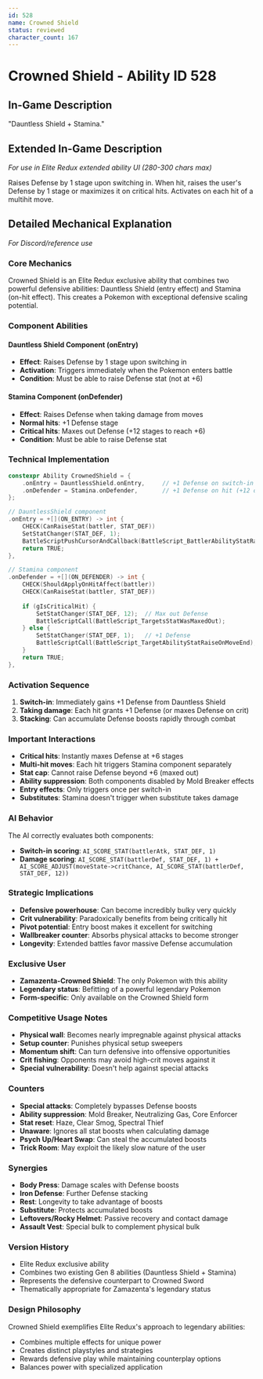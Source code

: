 ```yaml
---
id: 528
name: Crowned Shield
status: reviewed
character_count: 167
---
```


# Crowned Shield - Ability ID 528

## In-Game Description
"Dauntless Shield + Stamina."

## Extended In-Game Description
*For use in Elite Redux extended ability UI (280-300 chars max)*

Raises Defense by 1 stage upon switching in. When hit, raises the user's Defense by 1 stage or maximizes it on critical hits. Activates on each hit of a multihit move.

## Detailed Mechanical Explanation
*For Discord/reference use*

### Core Mechanics
Crowned Shield is an Elite Redux exclusive ability that combines two powerful defensive abilities: Dauntless Shield (entry effect) and Stamina (on-hit effect). This creates a Pokemon with exceptional defensive scaling potential.

### Component Abilities

#### Dauntless Shield Component (onEntry)
- **Effect**: Raises Defense by 1 stage upon switching in
- **Activation**: Triggers immediately when the Pokemon enters battle
- **Condition**: Must be able to raise Defense stat (not at +6)

#### Stamina Component (onDefender)
- **Effect**: Raises Defense when taking damage from moves
- **Normal hits**: +1 Defense stage
- **Critical hits**: Maxes out Defense (+12 stages to reach +6)
- **Condition**: Must be able to raise Defense stat

### Technical Implementation
```c
constexpr Ability CrownedShield = {
    .onEntry = DauntlessShield.onEntry,     // +1 Defense on switch-in
    .onDefender = Stamina.onDefender,       // +1 Defense on hit (+12 on crit)
};

// DauntlessShield component
.onEntry = +[](ON_ENTRY) -> int {
    CHECK(CanRaiseStat(battler, STAT_DEF))
    SetStatChanger(STAT_DEF, 1);
    BattleScriptPushCursorAndCallback(BattleScript_BattlerAbilityStatRaiseOnSwitchIn);
    return TRUE;
},

// Stamina component  
.onDefender = +[](ON_DEFENDER) -> int {
    CHECK(ShouldApplyOnHitAffect(battler))
    CHECK(CanRaiseStat(battler, STAT_DEF))
    
    if (gIsCriticalHit) {
        SetStatChanger(STAT_DEF, 12);  // Max out Defense
        BattleScriptCall(BattleScript_TargetsStatWasMaxedOut);
    } else {
        SetStatChanger(STAT_DEF, 1);   // +1 Defense
        BattleScriptCall(BattleScript_TargetAbilityStatRaiseOnMoveEnd);
    }
    return TRUE;
},
```

### Activation Sequence
1. **Switch-in**: Immediately gains +1 Defense from Dauntless Shield
2. **Taking damage**: Each hit grants +1 Defense (or maxes Defense on crit)
3. **Stacking**: Can accumulate Defense boosts rapidly through combat

### Important Interactions
- **Critical hits**: Instantly maxes Defense at +6 stages
- **Multi-hit moves**: Each hit triggers Stamina component separately
- **Stat cap**: Cannot raise Defense beyond +6 (maxed out)
- **Ability suppression**: Both components disabled by Mold Breaker effects
- **Entry effects**: Only triggers once per switch-in
- **Substitutes**: Stamina doesn't trigger when substitute takes damage

### AI Behavior
The AI correctly evaluates both components:
- **Switch-in scoring**: `AI_SCORE_STAT(battlerAtk, STAT_DEF, 1)`
- **Damage scoring**: `AI_SCORE_STAT(battlerDef, STAT_DEF, 1) + AI_SCORE_ADJUST(moveState->critChance, AI_SCORE_STAT(battlerDef, STAT_DEF, 12))`

### Strategic Implications
- **Defensive powerhouse**: Can become incredibly bulky very quickly
- **Crit vulnerability**: Paradoxically benefits from being critically hit
- **Pivot potential**: Entry boost makes it excellent for switching
- **Wallbreaker counter**: Absorbs physical attacks to become stronger
- **Longevity**: Extended battles favor massive Defense accumulation

### Exclusive User
- **Zamazenta-Crowned Shield**: The only Pokemon with this ability
- **Legendary status**: Befitting of a powerful legendary Pokemon
- **Form-specific**: Only available on the Crowned Shield form

### Competitive Usage Notes
- **Physical wall**: Becomes nearly impregnable against physical attacks
- **Setup counter**: Punishes physical setup sweepers
- **Momentum shift**: Can turn defensive into offensive opportunities
- **Crit fishing**: Opponents may avoid high-crit moves against it
- **Special vulnerability**: Doesn't help against special attacks

### Counters
- **Special attacks**: Completely bypasses Defense boosts
- **Ability suppression**: Mold Breaker, Neutralizing Gas, Core Enforcer
- **Stat reset**: Haze, Clear Smog, Spectral Thief
- **Unaware**: Ignores all stat boosts when calculating damage
- **Psych Up/Heart Swap**: Can steal the accumulated boosts
- **Trick Room**: May exploit the likely slow nature of the user

### Synergies
- **Body Press**: Damage scales with Defense boosts
- **Iron Defense**: Further Defense stacking
- **Rest**: Longevity to take advantage of boosts
- **Substitute**: Protects accumulated boosts
- **Leftovers/Rocky Helmet**: Passive recovery and contact damage
- **Assault Vest**: Special bulk to complement physical bulk

### Version History
- Elite Redux exclusive ability
- Combines two existing Gen 8 abilities (Dauntless Shield + Stamina)
- Represents the defensive counterpart to Crowned Sword
- Thematically appropriate for Zamazenta's legendary status

### Design Philosophy
Crowned Shield exemplifies Elite Redux's approach to legendary abilities:
- Combines multiple effects for unique power
- Creates distinct playstyles and strategies
- Rewards defensive play while maintaining counterplay options
- Balances power with specialized application
